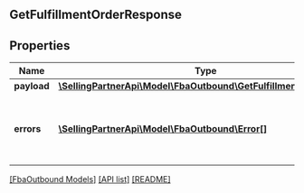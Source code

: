 ## GetFulfillmentOrderResponse

## Properties

Name | Type | Description | Notes
------------ | ------------- | ------------- | -------------
**payload** | [**\SellingPartnerApi\Model\FbaOutbound\GetFulfillmentOrderResult**](GetFulfillmentOrderResult.md) |  | [optional]
**errors** | [**\SellingPartnerApi\Model\FbaOutbound\Error[]**](Error.md) | A list of error responses returned when a request is unsuccessful. | [optional]

[[FbaOutbound Models]](../) [[API list]](../../Api) [[README]](../../../README.md)
